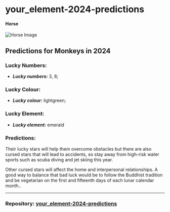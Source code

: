 # your_element-2024-predictions

#### Horse  

![Horse Image](https://www.scmp.com/lifestyle/arts-culture/article/3248034/year-dragon-2024-your-luck-predictions-all-12-chinese-zodiac-signs-health-money-work-and-love)

## Predictions for Monkeys in 2024

### Lucky Numbers:
- _**Lucky numbers:**_ 3, 8;

### Lucky Colour:
- _**Lucky colour:**_ lightgreen;

### Lucky Element:
- _**Lucky element:**_ emerald

### Predictions:

Their lucky stars will help them overcome obstacles but there are also cursed stars that will lead to accidents, so stay away from high-risk water sports such as scuba diving and jet skiing this year.

Other cursed stars will affect the home and interpersonal relationships. A good way to balance that bad luck would be to follow the Buddhist tradition and be vegetarian on the first and fifteenth days of each lunar calendar month..

---

### Repository: [your_element-2024-predictions](https://github.com/Jphilipbeltran/your_element-2024-predictions)
